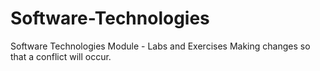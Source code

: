 # Software-Technologies
Software Technologies Module - Labs and Exercises
Making changes so that a conflict will occur.
